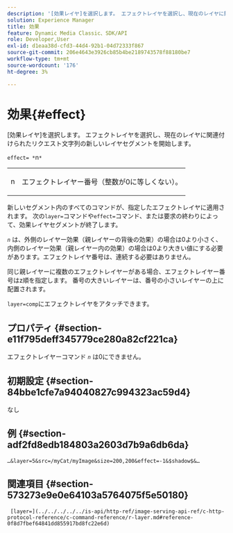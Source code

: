 ```yaml
---
description: '[効果レイヤ]を選択します。 エフェクトレイヤを選択し、現在のレイヤに関連付けられたリクエスト文字列の新しいレイヤセグメントを開始します。'
solution: Experience Manager
title: 効果
feature: Dynamic Media Classic、SDK/API
role: Developer,User
exl-id: d1eaa38d-cfd3-44d4-92b1-04d72333f867
source-git-commit: 206e4643e3926cb85b4be2189743578f88180be7
workflow-type: tm+mt
source-wordcount: '176'
ht-degree: 3%

---
```


# 効果{#effect}

[効果レイヤ]を選択します。 エフェクトレイヤを選択し、現在のレイヤに関連付けられたリクエスト文字列の新しいレイヤセグメントを開始します。

`effect= *`n`*`

<table id="simpletable_C48DABF486604D2B9F3CBC1CD01AC76D"> 
 <tr class="strow"> 
  <td class="stentry"> <p><span class="codeph"> <span class="varname"> n</span></span> </p> </td> 
  <td class="stentry"> <p>エフェクトレイヤー番号（整数が0に等しくない）。 </p></td> 
 </tr> 
</table>

新しいセグメント内のすべてのコマンドが、指定したエフェクトレイヤに適用されます。 次の`layer=`コマンドや`effect=`コマンド、または要求の終わりによって、効果レイヤセグメントが終了します。

*`n`* は、外側のレイヤー効果（親レイヤーの背後の効果）の場合は0より小さく、内側のレイヤー効果（親レイヤー内の効果）の場合は0より大きい値にする必要があります。エフェクトレイヤ番号は、連続する必要はありません。

同じ親レイヤーに複数のエフェクトレイヤーがある場合、エフェクトレイヤー番号はz順を指定します。 番号の大きいレイヤーは、番号の小さいレイヤーの上に配置されます。

`layer=comp`にエフェクトレイヤをアタッチできます。

## プロパティ {#section-e11f795deff345779ce280a82cf221ca}

エフェクトレイヤーコマンド *`n`* は0にできません。

## 初期設定 {#section-84bbe1cfe7a94040827c994323ac59d4}

なし

## 例 {#section-adf2fd8edb184803a2603d7b9a6db6da}

`…&layer=5&src=/myCat/myImage&size=200,200&effect=-1&$shadow$&…`

## 関連項目 {#section-573273e9e0e64103a5764075f5e50180}

` [layer=](../../../../../is-api/http-ref/image-serving-api-ref/c-http-protocol-reference/c-command-reference/r-layer.md#reference-0f8d7fbef64841dd855917bd8fc22e6d)`
